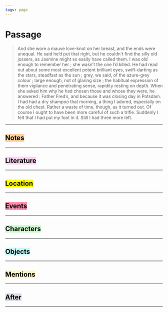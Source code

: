 ```yaml
---
tags: page
---
```


# Passage
> And she wore a mauve love-knot on her breast, and the ends were unequal. He said he’d put that right, but he couldn't find the silly old jossers, as Jasmine might so easily have called them. I was old enough to remember her ; she wasn’t the one I’d killed. He had read out about some most excellent potent brilliant eyes, swift-darting as the stars, steadfast as the sun ; grey, we said, of the azure-grey colour ; large enough, not of glaring size ; the habitual expression of them vigilance and penetrating sense, rapidity resting on depth. When she asked him why he had chosen those and whose they were, he answered : Father Fred’s, and because it was closing day in Potsdam. I had had a dry shampoo that morning, a thing I adored, especially on the old chest. Rather a waste of time, though, as it turned out. Of course I ought to have been more careful of such a trifle. Suddenly I felt that I had put my foot in it. Still I had three more left.
---
## <mark style="background: #FFB86CA6;">Notes</mark>
---


## <mark style="background: #FFB8EBA6;">Literature</mark>
---

## <mark class="hltr-purple">Location</mark>
---

## <mark style="background: #FF5582A6;">Events</mark>
---

## <mark style="background: #BBFABBA6;">Characters</mark>
---

## <mark style="background: #ABF7F7A6;">Objects</mark>
---

## <mark style="background: #FFF3A3A6;">Mentions</mark>
---

## <mark style="background: #CACFD9A6;">After</mark>
---
